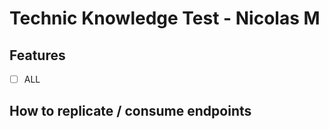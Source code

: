 # Technic Knowledge Test - Nicolas M

## Features

- [ ] ALL

## How to replicate / consume endpoints